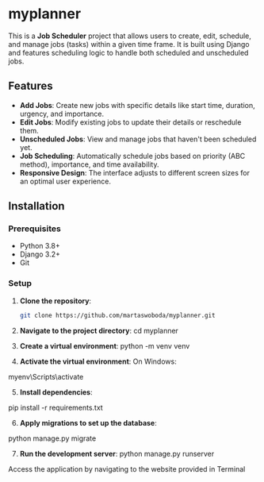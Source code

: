 # myplanner

This is a **Job Scheduler** project that allows users to create, edit, schedule, and manage jobs (tasks) within a given time frame. It is built using Django and features scheduling logic to handle both scheduled and unscheduled jobs.

## Features

- **Add Jobs**: Create new jobs with specific details like start time, duration, urgency, and importance.
- **Edit Jobs**: Modify existing jobs to update their details or reschedule them.
- **Unscheduled Jobs**: View and manage jobs that haven't been scheduled yet.
- **Job Scheduling**: Automatically schedule jobs based on priority (ABC method), importance, and time availability.
- **Responsive Design**: The interface adjusts to different screen sizes for an optimal user experience.


## Installation

### Prerequisites

- Python 3.8+
- Django 3.2+
- Git

### Setup

1. **Clone the repository**:
   ```bash
   git clone https://github.com/martaswoboda/myplanner.git

2. **Navigate to the project directory**:
cd myplanner

3. **Create a virtual environment**:
python -m venv venv

4. **Activate the virtual environment**:
On Windows:

myenv\Scripts\activate

5. **Install dependencies**:

pip install -r requirements.txt

6. **Apply migrations to set up the database**:

python manage.py migrate


7. **Run the development server**:
python manage.py runserver

Access the application by navigating to the website provided in Terminal
